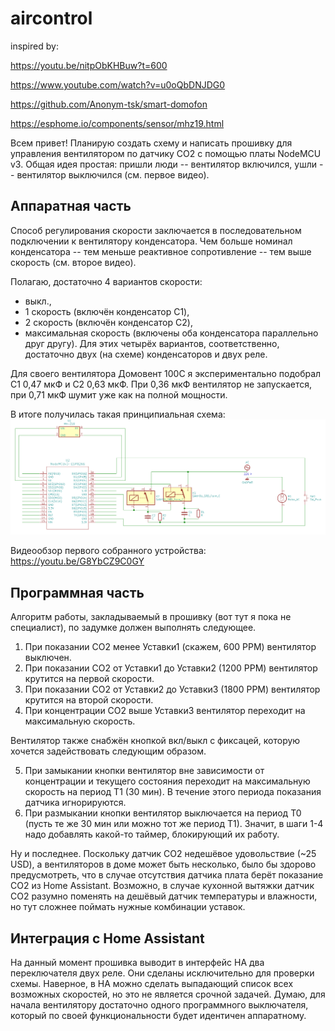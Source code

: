 # aircontrol
inspired by:

https://youtu.be/nitpObKHBuw?t=600

https://www.youtube.com/watch?v=u0oQbDNJDG0

https://github.com/Anonym-tsk/smart-domofon

https://esphome.io/components/sensor/mhz19.html

Всем привет! 
Планирую создать схему и написать прошивку для управления вентилятором по датчику CO2 с помощью платы NodeMCU v3. Общая идея простая: пришли люди -- вентилятор включился, ушли -- вентилятор выключился (см. первое видео). 

## Аппаратная часть
Способ регулирования скорости заключается в последовательном подключении к вентилятору конденсатора. Чем больше номинал конденсатора -- тем меньше реактивное сопротивление -- тем выше скорость (см. второе видео). 

Полагаю, достаточно 4 вариантов скорости: 
- выкл., 
- 1 скорость (включён конденсатор C1), 
- 2 скорость (включён конденсатор C2), 
- максимальная скорость (включены оба конденсатора параллельно друг другу). Для этих четырёх вариантов, соответственно, достаточно двух (на схеме) конденсаторов и двух реле. 

Для своего вентилятора Домовент 100С я экспериментально подобрал C1 0,47 мкФ и C2 0,63 мкФ. При 0,36 мкФ вентилятор не запускается, при 0,71 мкФ шумит уже как на полной мощности. 

В итоге получилась такая принципиальная схема:
![Schema](https://github.com/f1egmatik/aircontrol/raw/master/eeschema.png)

Видеообзор первого собранного устройства: https://youtu.be/G8YbCZ9C0GY 

## Программная часть
Алгоритм работы, закладываемый в прошивку (вот тут я пока не специалист), по задумке должен выполнять следующее. 

1. При показании CO2 менее Уставки1 (скажем, 600 PPM) вентилятор выключен. 
2. При показании CO2 от Уставки1 до Уставки2 (1200 PPM) вентилятор крутится на первой скорости. 
3. При показании CO2 от Уставки2 до Уставки3 (1800 PPM) вентилятор крутится на второй скорости. 
4. При концентрации CO2 выше Уставки3 вентилятор переходит на максимальную скорость. 

Вентилятор также снабжён кнопкой вкл/выкл с фиксацей, которую хочется задействовать следующим образом. 

5. При замыкании кнопки вентилятор вне зависимости от концентрации и текущего состояния переходит на максимальную скорость на период T1 (30 мин). В течение этого периода показания датчика игнорируются. 
6. При размыкании кнопки вентилятор выключается на период T0 (пусть те же 30 мин или можно тот же период T1). 
Значит, в шаги 1-4 надо добавлять какой-то таймер, блокирующий их работу. 

Ну и последнее. Поскольку датчик CO2 недешёвое удовольствие (~25 USD), а вентиляторов в доме может быть несколько, было бы здорово предусмотреть, что в случае отсутствия датчика плата берёт показание CO2 из Home Assistant. Возможно, в случае кухонной вытяжки датчик CO2 разумно поменять на дешёвый датчик температуры и влажности, но тут сложнее поймать нужные комбинации уставок. 

## Интеграция с Home Assistant 
На данный момент прошивка выводит в интерфейс HA два переключателя двух реле. Они сделаны исключительно для проверки схемы. Наверное, в HA можно сделать выпадающий список всех возможных скоростей, но это не является срочной задачей. Думаю, для начала вентилятору достаточно одного программного выключателя, который по своей функциональности будет идентичен аппаратному. 
